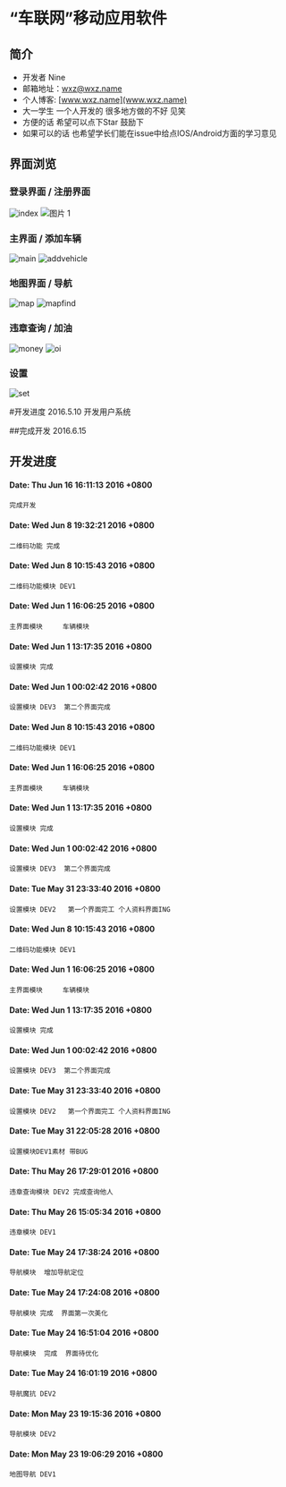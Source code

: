 # “车联网”移动应用软件
## 简介
* 开发者 Nine 
* 邮箱地址：wxz@wxz.name
* 个人博客: [www.wxz.name](www.wxz.name)
* 大一学生 一个人开发的 很多地方做的不好 见笑
* 方便的话 希望可以点下Star 鼓励下
* 如果可以的话 也希望学长们能在issue中给点IOS/Android方面的学习意见

## 界面浏览
### 登录界面 / 注册界面
![index](https://o90qqsid7.qnssl.com/index-1.png?imageView2/2/w/300/h/560/interlace/0/q/60)    ![图片 1](https://o90qqsid7.qnssl.com/%E5%9B%BE%E7%89%87%201.png?imageView2/2/w/300/h/560/interlace/0/q/60)
### 主界面  / 添加车辆
![main](https://o90qqsid7.qnssl.com/main.png?imageView2/2/w/300/h/560/interlace/0/q/60)   ![addvehicle](https://o90qqsid7.qnssl.com/addvehicle.png?imageView2/2/w/300/h/560/interlace/0/q/60)
### 地图界面  / 导航
![map](https://o90qqsid7.qnssl.com/map.png?imageView2/2/w/300/h/560/interlace/0/q/60)  ![mapfind](https://o90qqsid7.qnssl.com/mapfind.png?imageView2/2/w/300/h/560/interlace/0/q/60)
### 违章查询   /  加油
![money](https://o90qqsid7.qnssl.com/money.png?imageView2/2/w/300/h/560/interlace/0/q/60)  ![oi](https://o90qqsid7.qnssl.com/oil2.png?imageView2/2/w/300/h/560/interlace/0/q/60)
### 设置
![set](https://o90qqsid7.qnssl.com/set.png?imageView2/2/w/300/h/560/interlace/0/q/60)

#开发进度
2016.5.10
开发用户系统

##完成开发 
2016.6.15


## 开发进度
#### Date:   Thu Jun 16 16:11:13 2016 +0800
    完成开发

#### Date:   Wed Jun 8 19:32:21 2016 +0800
    二维码功能 完成

#### Date:   Wed Jun 8 10:15:43 2016 +0800
    二维码功能模块 DEV1

#### Date:   Wed Jun 1 16:06:25 2016 +0800
    主界面模块     车辆模块

#### Date:   Wed Jun 1 13:17:35 2016 +0800
    设置模块 完成

#### Date:   Wed Jun 1 00:02:42 2016 +0800
    设置模块 DEV3  第二个界面完成

#### Date:   Wed Jun 8 10:15:43 2016 +0800
    二维码功能模块 DEV1

#### Date:   Wed Jun 1 16:06:25 2016 +0800
    主界面模块     车辆模块

#### Date:   Wed Jun 1 13:17:35 2016 +0800
    设置模块 完成

#### Date:   Wed Jun 1 00:02:42 2016 +0800
    设置模块 DEV3  第二个界面完成

#### Date:   Tue May 31 23:33:40 2016 +0800
    设置模块 DEV2   第一个界面完工 个人资料界面ING

#### Date:   Wed Jun 8 10:15:43 2016 +0800
    二维码功能模块 DEV1

#### Date:   Wed Jun 1 16:06:25 2016 +0800
    主界面模块     车辆模块

#### Date:   Wed Jun 1 13:17:35 2016 +0800
    设置模块 完成

#### Date:   Wed Jun 1 00:02:42 2016 +0800
    设置模块 DEV3  第二个界面完成

#### Date:   Tue May 31 23:33:40 2016 +0800
    设置模块 DEV2   第一个界面完工 个人资料界面ING

#### Date:   Tue May 31 22:05:28 2016 +0800
    设置模块DEV1素材 带BUG

#### Date:   Thu May 26 17:29:01 2016 +0800
    违章查询模块 DEV2 完成查询他人

#### Date:   Thu May 26 15:05:34 2016 +0800
    违章模块 DEV1

#### Date:   Tue May 24 17:38:24 2016 +0800
    导航模块  增加导航定位

#### Date:   Tue May 24 17:24:08 2016 +0800
    导航模块 完成  界面第一次美化

#### Date:   Tue May 24 16:51:04 2016 +0800
    导航模块  完成  界面待优化

#### Date:   Tue May 24 16:01:19 2016 +0800
    导航魔抗 DEV2

#### Date:   Mon May 23 19:15:36 2016 +0800
    导航模块 DEV2

#### Date:   Mon May 23 19:06:29 2016 +0800
    地图导航 DEV1

